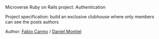 Microverse Ruby on Rails project: Authentication

Project specification: build an exclusive clubhouse where only members can see the posts authors

Author: <a href="https://github.com/madcido">Fabio Carmo</a> / <a href="https://github.com/danmontielh">Daniel Montiel</a>

